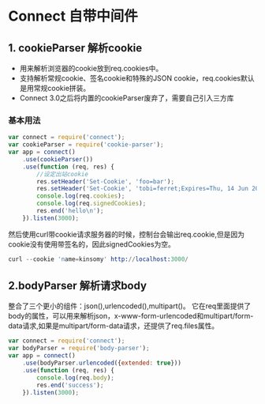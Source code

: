 # Connect 自带中间件
## 1. cookieParser 解析cookie
* 用来解析浏览器的cookie放到req.cookies中。
* 支持解析常规cookie、签名cookie和特殊的JSON cookie，req.cookies默认是用常规cookie拼装。
* Connect 3.0之后将内置的cookieParser废弃了，需要自己引入三方库
### 基本用法
```js
var connect = require('connect');
var cookieParser = require('cookie-parser');
var app = connect()
    .use(cookieParser())
    .use(function (req, res) {
        //设定出站cookie
        res.setHeader('Set-Cookie', 'foo=bar');
        res.setHeader('Set-Cookie', 'tobi=ferret;Expires=Thu, 14 Jun 2018 05:55:53 GMT');
        console.log(req.cookies);
        console.log(req.signedCookies);
        res.end('hello\n');
    }).listen(3000);
```
然后使用curl带cookie请求服务器的时候，控制台会输出req.cookie,但是因为cookie没有使用带签名的，因此signedCookies为空。
```s
curl --cookie 'name=kinsomy' http://localhost:3000/ 
```

## 2.bodyParser 解析请求body
整合了三个更小的组件：json(),urlencoded(),multipart()。
它在req里面提供了body的属性，可以用来解析json，x-www-form-urlencoded和multipart/form-data请求,如果是multipart/form-data请求，还提供了req.files属性。
```js
var connect = require('connect');
var bodyParser = require('body-parser');
var app = connect()
    .use(bodyParser.urlencoded({extended: true}))
    .use(function (req, res) {
        console.log(req.body);
        res.end('success');
    }).listen(3000);
```